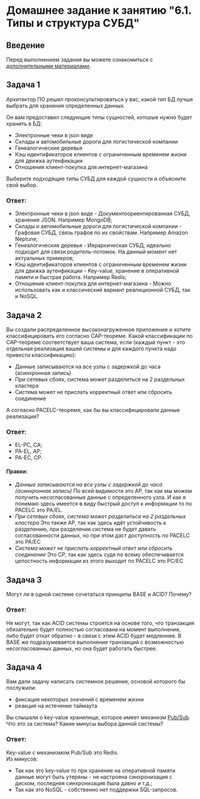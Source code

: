 # Домашнее задание к занятию "6.1. Типы и структура СУБД"

## Введение

Перед выполнением задания вы можете ознакомиться с 
[дополнительными материалами](https://github.com/netology-code/virt-homeworks/tree/master/additional/README.md).

## Задача 1

Архитектор ПО решил проконсультироваться у вас, какой тип БД 
лучше выбрать для хранения определенных данных.

Он вам предоставил следующие типы сущностей, которые нужно будет хранить в БД:

- Электронные чеки в json виде
- Склады и автомобильные дороги для логистической компании
- Генеалогические деревья
- Кэш идентификаторов клиентов с ограниченным временем жизни для движка аутенфикации
- Отношения клиент-покупка для интернет-магазина

Выберите подходящие типы СУБД для каждой сущности и объясните свой выбор.  

### Ответ:  

- Электронные чеки в json виде - Документоориентированная СУБД, хранение JSON. Например MongoDB;
- Склады и автомобильные дороги для логистической компании - Графовая СУБД, связь графов по их свойствам. Например Amazon Neptune;
- Генеалогические деревья - Иерархическая СУБД, идеально подходит для связи родитель-потомок. На данный момент нет актуальных примеров;
- Кэш идентификаторов клиентов с ограниченным временем жизни для движка аутенфикации - Key-value, хранение в оперативной памяти и быстрая работа. Например Redis;
- Отношения клиент-покупка для интернет-магазина - Можно использовать как и классический вариант реалиционной СУБД, так и NoSQL.

## Задача 2

Вы создали распределенное высоконагруженное приложение и хотите классифицировать его согласно 
CAP-теореме. Какой классификации по CAP-теореме соответствует ваша система, если 
(каждый пункт - это отдельная реализация вашей системы и для каждого пункта надо привести классификацию):

- Данные записываются на все узлы с задержкой до часа (асинхронная запись)
- При сетевых сбоях, система может разделиться на 2 раздельных кластера
- Система может не прислать корректный ответ или сбросить соединение

А согласно PACELC-теореме, как бы вы классифицировали данные реализации?  

### Ответ:  

- EL-PC, CA;
- PA-EL, AP;
- PA-EC, CP.

#### Правки:  
- *Данные записываются на все узлы с задержкой до часа (асинхронная запись)*
По всей видимости это AP, так как мы можем получить несогласованные данные с определенного узла. И как я понимаю здесь имеется в виду быстрый доступ к информации то по PACELC это PA/EL.  
- *При сетевых сбоях, система может разделиться на 2 раздельных кластера*
Это также AP, так как здесь идёт устойчивость к разделению, при разделении система не будет давать согласованности данных, но при этом даст доступность по PACELC это PA/EC
- *Система может не прислать корректный ответ или сбросить соединение*
Это CP, так как здесь судя по всему обеспечивается целостность информации из этого выходит по PACELC это PC/EC


## Задача 3

Могут ли в одной системе сочетаться принципы BASE и ACID? Почему?  

### Ответ:  

Не могут, так как ACID системы строятся на основе того, что транзакция обязательно будет полностью согласована на момент выполнения, либо будет откат обратно - в связи с этим ACID будет медленнее. В BASE же подразумевается выполнение транзакций с возможностью несогласованных данных, но она будет работать быстрее.

## Задача 4

Вам дали задачу написать системное решение, основой которого бы послужили:

- фиксация некоторых значений с временем жизни
- реакция на истечение таймаута

Вы слышали о key-value хранилище, которое имеет механизм [Pub/Sub](https://habr.com/ru/post/278237/). 
Что это за система? Какие минусы выбора данной системы?  

### Ответ:  

Key-value с механизмом Pub/Sub это Redis.  
Из минусов:  
- Так как это key-value то при хранение на оперативной памяти данные могут быть утеряны - не настроена синхронизация с диском, последняя синхронизация была давно и т.д.;
- Так как это NoSQL - собственно нет поддержки SQL-запросов.

